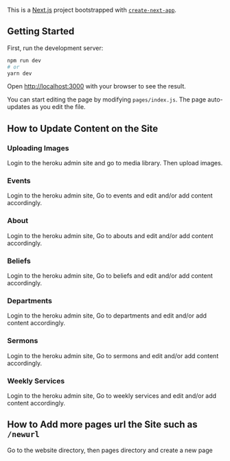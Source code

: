 This is a [Next.js](https://nextjs.org/) project bootstrapped with [`create-next-app`](https://github.com/zeit/next.js/tree/canary/packages/create-next-app).

## Getting Started

First, run the development server:

```bash
npm run dev
# or
yarn dev
```

Open [http://localhost:3000](http://localhost:3000) with your browser to see the result.

You can start editing the page by modifying `pages/index.js`. The page auto-updates as you edit the file.

## How to Update Content on the Site

### Uploading Images 
Login to the heroku admin site and go to media library. Then upload images.

### Events
Login to the heroku admin site, Go to events and edit and/or add content accordingly. 

### About
Login to the heroku admin site, Go to abouts and edit and/or add content accordingly. 

### Beliefs
Login to the heroku admin site, Go to beliefs and edit and/or add content accordingly. 

### Departments
Login to the heroku admin site, Go to departments and edit and/or add content accordingly. 

### Sermons
Login to the heroku admin site, Go to sermons and edit and/or add content accordingly. 

### Weekly Services
Login to the heroku admin site, Go to weekly services and edit and/or add content accordingly. 

## How to Add more pages url the Site such as `/newurl`
Go to the website directory, then pages directory and create a new page



